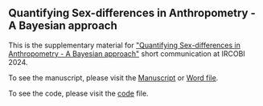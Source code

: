 ## Quantifying Sex-differences in Anthropometry - A Bayesian approach

This is the supplementary material for ["Quantifying Sex-differences in Anthropometry - A Bayesian approach"](https://www.ircobi.org/wordpress/downloads/irc24/pdf-files/2418.pdf) short communication at IRCOBI 2024.

To see the manuscript, please visit the [Manuscript](https://github.com/chiaraf10/anthropometry-sex-differences-prestudy/blob/main/index.qmd) or [Word file](https://github.com/chiaraf10/anthropometry-sex-differences-prestudy/blob/main/index.docx).

To see the code, please visit the [code](https://github.com/chiaraf10/anthropometry-sex-differences-prestudy/tree/main/notebooks) file.
